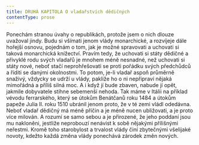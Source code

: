 ```yaml
---
title: DRUHÁ KAPITOLA O vladařstvích dědičných
contentType: prose
---
```


<section>

Ponechám stranou úvahy o republikách, protože jsem o nich dlouze uvažoval jindy. Budu si všímati jenom vlády monarchické, a rozvíjeje dále hořejší osnovu, pojednám o tom, jak je možné spravovati a uchovati si taková monarchická knížectví. Pravím tedy, že uchovati si státy dědičné a přivyklé rodu svých vladařů je mnohem méně nesnadné, než uchovati si státy nové, neboť stačí neprohřešovati se proti pořádku svých předchůdců a říditi se danými okolnostmi. To potom, je-li vladař aspoň průměrně snaživý, vždycky se udrží u vlády, pakliže ho o ni nepřipraví nějaká mimořádná a příliš silná moc. A i když jí bude zbaven, nabude jí opět, jakmile dobyvatele stihne sebemenší nehoda. Tak máme v Itálii na příklad vévodu ferrarského, který se útokům Benátčanů roku 1484 a útokům papeže Julia II. roku 1510 ubránil jenom proto, že v té zemi vládl odedávna. Neboť vladař dědičný má méně příčin a je méně nucen ubližovati, a je proto více milován. A rozumí se samo sebou a je přirozené, že jeho poddaní jsou mu nakloněni, jestliže neprobouzí nenávist k sobě nějakými přílišnými neřestmi. Kromě toho starobylost a trvalost vlády činí zbytečnými všelijaké novoty, kdežto každá změna vlády ponechává zárodek změn nových.

</section>

[^1]: _Francesco Vettori_ (1474-1539), důvěrný přítel Machiavelliův (byli spolu r. 1507 s poselstvím u císaře Maxmiliána); vyslanec republiky florentské u papeže Lva X. __Pozn. překl___._

[^2]: _Filippo da Gasavecchia_, přítel Machiavelliův i Vettoriův. _Pozn. překl._

[^3]: _Pavel_ (Pagolo) _Vettori__,_ bratr Francesca Vettoriho. _Pozn. překl._

[^4]: _Plautův Geta_, postava z Plautovy komedie. _Pozn. překl._

[^5]: Frosino z Panzana, Antonio Guicciardini, Batisto Guicciardini, Filippo Ginori, Tommaso del Bene – Maciavelliovi sousedé a známí. _Pozn. překl._

[^6]: _Frosino z Panzana__,_ _Antonio Guicciardini__,_ _Batista Guicciardini__,_ _Filippo Ginori__,_ _Tommaso del Bene__,_ Machiavelliovi sousedé a známí. _Pozn. překl._

[^7]: (Kdysi) výrobce a podomní obchodník s vápnem. _Pozn. red._

[^8]: Pozdější název _Il Principe – Vladař_. _Pozn. překl._

[^9]: _Giuliano de’ Medici_ (1479–1516) zatím zemřel, takže Machiavelli věnoval pak _Vladaře_ Lorenzovi de’ Medici. _Pozn. překl._

[^10]: _Ardinghelli Piero_, florentský prelát, byl tenkrát sekretářem papeže Lva X. Měl pověst intrikána a Machiavelli se obával, aby se Ardinghelli nevydával za autora _Vladaře_. _Pozn. překl._

[^11]: Brokát se zlatými vlákny nebo oděv z něho zhotovený. _Pozn. red._

[^12]: Nejvyšší státní nebo soudní úředník ve starověkém Římě. _Pozn. red._

[^13]: _Giorgio Scali__,_ bohatý Florenťan, člen vlády, ale tak zpupný, že proti sobě popudil své spoluobčany, „ačkoli ho nedávno předtím zbožňovali“, a byl 1382 sťat. _Pozn. překl._

[^14]: _Konstantinopolský císař:_ Jan Cantacuzen. _Pozn. překl._

[^15]: Narážka na aragonského krále Ferdinanda V. Katolického (1452–1516), o němž i Guicciardini, který býval vyslancem u jeho dvora, napsal: „Má pověst vladaře, který často neplní daný slib. Myslím, že se dovede přetvařovat lépe než kdokoli jiný.“ _Pozn. překl._

[^16]: _Bernabo_ z Milána: z rodu Visconti, známý svými podivínskými skutky, když byl členem milánské vlády. _Pozn. překl._

[^17]: _Nevídané věci_ způsobené bohem: Machiavelli zde jistě nemíní žádné zázraky současné, nýbrž používá k podepření své výzvy obrazu biblického. _Pozn. překl._
